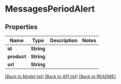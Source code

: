 # MessagesPeriodAlert

## Properties

Name | Type | Description | Notes
------------ | ------------- | ------------- | -------------
**id** | **String** |  |
**product** | **String** |  |
**url** | **String** |  |

[[Back to Model list]](../README.md#documentation-for-models) [[Back to API list]](../README.md#documentation-for-api-endpoints) [[Back to README]](../README.md)
